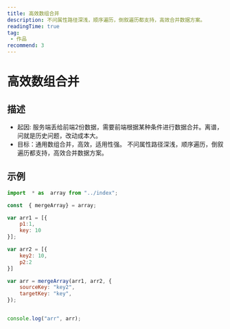 ```yaml
---
title: 高效数组合并
description: 不问属性路径深浅，顺序遍历，倒叙遍历都支持，高效合并数据方案。
readingTime: true
tag:
 - 作品
recommend: 3
---
```


# 高效数组合并


## 描述
* 起因: 服务端丢给前端2份数据，需要前端根据某种条件进行数据合并。离谱，问就是历史问题，改动成本大。
* 目标：通用数组合并，高效，适用性强。
不问属性路径深浅，顺序遍历，倒叙遍历都支持，高效合并数据方案。

## 示例
```js
import  * as  array from "../index";

const  { mergeArray} = array;

var arr1 = [{
    p1:1,
    key: 10
}];

var arr2 = [{
    key2: 10,
    p2:2
}]

var arr = mergeArray(arr1, arr2, {
    sourceKey: "key2",
    targetKey: "key",
});


console.log("arr", arr);
```

